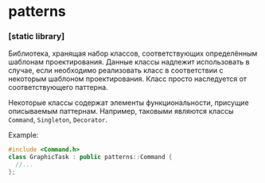 ﻿# patterns
### \[static library]

Библиотека, хранящая набор классов, соответствующих определённым шаблонам проектирования.
Данные классы надлежит использовать в случае, если необходимо реализовать класс в соответствии с некоторым шаблоном проектирования.
Класс просто наследуется от соответствующего паттерна.

Некоторые классы содержат элементы функциональности, присущие описываемым паттернам.
Например, таковыми являются классы `Command`, `Singleton`, `Decorator`.

Example:

```cpp
#include <Command.h>
class GraphicTask : public patterns::Command {
  //...
};
```
